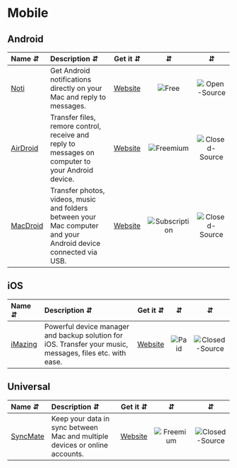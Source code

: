 # Mobile 

## Android
| Name ⇵ | Description ⇵ | Get it ⇵ | ⇵ | ⇵ |
|:-------|:--------------|:--------:|:-:|:-:|
|[Noti](https://noti.center/)| Get Android notifications directly on your Mac and reply to messages.|[Website](https://noti.center/)|![Free](/symbols/free.svg "Free")|![Open-Source](/symbols/open.svg "Open-Source")|
|[AirDroid](https://www.airdroid.com/)| Transfer files, remore control, receive and reply to messages on computer to your Android device.|[Website](https://www.airdroid.com/)|![Freemium](/symbols/freemium.svg "Freemium")|![Closed-Source](/symbols/closed.svg "Closed-Source")|
|[MacDroid](https://www.macdroid.app/)| Transfer photos, videos, music and folders between your Mac computer and your Android device connected via USB.|[Website](https://www.macdroid.app/)|![Subscription](/symbols/subscription.svg "Subscription")|![Closed-Source](/symbols/closed.svg "Closed-Source")|


## iOS
| Name ⇵ | Description ⇵ | Get it ⇵ | ⇵ | ⇵ |
|:-------|:--------------|:--------:|:-:|:-:|
|[iMazing](https://imazing.com/)| Powerful device manager and backup solution for iOS. Transfer your music, messages, files etc. with ease.|[Website](https://imazing.com/)|![Paid](/symbols/paid.svg "Paid")|![Closed-Source](/symbols/closed.svg "Closed-Source")|


## Universal 
| Name ⇵ | Description ⇵ | Get it ⇵ | ⇵ | ⇵ |
|:-------|:--------------|:--------:|:-:|:-:|
|[SyncMate](https://www.sync-mac.com/)| Keep your data in sync between Mac and multiple devices or online accounts.|[Website](https://www.sync-mac.com/)|![Freemium](/symbols/freemium.svg "Freemium")|![Closed-Source](/symbols/closed.svg "Closed-Source")|

